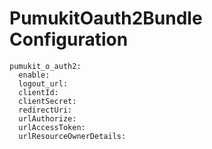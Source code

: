 PumukitOauth2Bundle Configuration
=================================

```
pumukit_o_auth2:
  enable:
  logout_url:
  clientId:
  clientSecret:
  redirectUri:
  urlAuthorize:
  urlAccessToken:
  urlResourceOwnerDetails:
```
